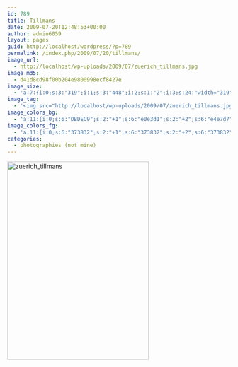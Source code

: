 ```yaml
---
id: 789
title: Tillmans
date: 2009-07-20T12:48:53+00:00
author: admin6059
layout: pages
guid: http://localhost/wordpress/?p=789
permalink: /index.php/2009/07/20/tillmans/
image_url:
  - http://localhost/wp-uploads/2009/07/zuerich_tillmans.jpg
image_md5:
  - d41d8cd98f00b204e9800998ecf8427e
image_size:
  - 'a:7:{i:0;s:3:"319";i:1;s:3:"448";i:2;s:1:"2";i:3;s:24:"width="319" height="448"";s:4:"bits";s:1:"8";s:8:"channels";s:1:"3";s:4:"mime";s:10:"image/jpeg";}'
image_tag:
  - '<img src="http://localhost/wp-uploads/2009/07/zuerich_tillmans.jpg?w=560" class="aligncenter size-full wp-image-788" title="zuerich_tillmans"   alt="zuerich_tillmans"    />'
image_colors_bg:
  - 'a:11:{i:0;s:6:"DBDEC9";s:2:"+1";s:6:"e0e3d1";s:2:"+2";s:6:"e4e7d7";s:2:"+3";s:6:"eeefe5";s:2:"+4";s:6:"f6f7f1";s:2:"+5";s:6:"fcfcfa";i:-1;s:6:"babdab";i:-2;s:6:"a4a797";i:-3;s:6:"6e6f65";i:-4;s:6:"373832";i:-5;s:6:"161614";}'
image_colors_fg:
  - 'a:11:{i:0;s:6:"373832";s:2:"+1";s:6:"373832";s:2:"+2";s:6:"373832";s:2:"+3";s:6:"6e6f65";s:2:"+4";s:6:"6e6f65";s:2:"+5";s:6:"6e6f65";i:-1;s:6:"373832";i:-2;s:6:"000000";i:-3;s:6:"eeefe5";i:-4;s:6:"dbdec9";i:-5;s:6:"dbdec9";}'
categories:
  - photographies (not mine)
---
```

[<img class="aligncenter size-full wp-image-788" title="zuerich_tillmans" src="http://blog.martasmaldone.com/wp-uploads/2009/07/zuerich_tillmans.jpg" alt="zuerich_tillmans" width="319" height="448" srcset="http://blog.martasmaldone.eu/wp-content/uploads/2009/07/zuerich_tillmans.jpg 319w, http://blog.martasmaldone.eu/wp-content/uploads/2009/07/zuerich_tillmans-214x300.jpg 214w" sizes="(max-width: 319px) 100vw, 319px" />](http://blog.martasmaldone.com/wp-uploads/2009/07/zuerich_tillmans.jpg)